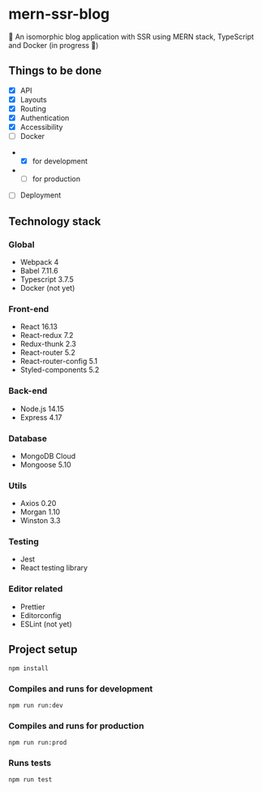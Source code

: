 # mern-ssr-blog
📰 An isomorphic blog application with SSR using MERN stack, TypeScript and Docker (in progress 🚧)

## Things to be done
- [x] API
- [x] Layouts
- [x] Routing
- [x] Authentication
- [x] Accessibility
- [ ] Docker
- - [x] for development
- - [ ] for production
- [ ] Deployment

## Technology stack

### Global
- Webpack 4
- Babel 7.11.6
- Typescript 3.7.5
- Docker (not yet)

### Front-end
- React 16.13
- React-redux 7.2
- Redux-thunk 2.3
- React-router 5.2
- React-router-config 5.1
- Styled-components 5.2

### Back-end
- Node.js 14.15
- Express 4.17

### Database
- MongoDB Cloud
- Mongoose 5.10

### Utils
- Axios 0.20
- Morgan 1.10
- Winston 3.3

### Testing
- Jest
- React testing library

### Editor related
- Prettier
- Editorconfig
- ESLint (not yet)

## Project setup
```
npm install
```

### Compiles and runs for development
```
npm run run:dev
```

### Compiles and runs for production
```
npm run run:prod
```

### Runs tests
```
npm run test
```
